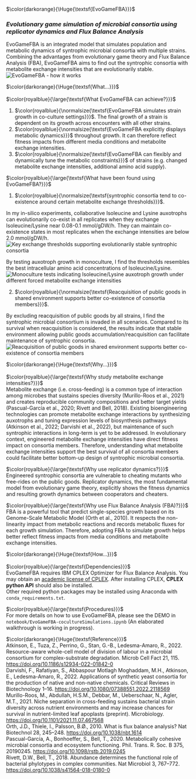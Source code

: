 $\color{darkorange}{\Huge{\textsf{EvoGameFBA}}}$  
### *Evolutionary game simulation of microbial consortia using replicator dynamics and Flux Balance Analysis*  

  EvoGameFBA is an integrated model that simulates population and metabolic dynamics of syntrophic microbial consortia with multiple strains. Combining the advantages from evolutionary game theory and Flux Balance Analysis (FBA), EvoGameFBA aims to find out the syntrophic consortia with metabolite exchange intensities that are evolutionarily stable. 
![EvoGameFBA - how it works](https://github.com/DongxuanZhu/Fitness_CrossFeeding_MasterProject/assets/115150156/a59b4b0d-6ad8-4e88-9acb-594d95e57cef)

$\color{darkorange}{\Huge{\textsf{What...}}}$  
\
$\color{royalblue}{\large{\textsf{What EvoGameFBA can achieve?}}}$   
1. $\color{royalblue}{\normalsize{\textsf{EvoGameFBA simulates strain growth in co-culture settings}}}$. The final growth of a strain is dependent on its growth across encounters with all other strains.
2. $\color{royalblue}{\normalsize{\textsf{EvoGameFBA explicitly displays metabolic dynamics}}}$ throughout growth. It can therefore reflect fitness impacts from different media conditions and metabolite exchange intensities.
3. $\color{royalblue}{\normalsize{\textsf{EvoGameFBA can flexibly and dynamically tune the metabolic constraints}}}$ of strains (e.g. changed metabolite exchange intensities, additional amino acid supply).

$\color{royalblue}{\large{\textsf{What have been found using EvoGameFBA?}}}$   
1.  $\color{royalblue}{\normalsize{\textsf{syntrophic consortia tend to co-existence around certain metabolite exchange thresholds}}}$.

 In my in-silico experiments, collaborative Isoleucine and Lysine auxotrophs can evolutionarily co-exist in all replicates when they exchange Isoleucine/Lysine near 0.08-0.1 mmol/gDW/h. They can maintain co-existence states in most replicates when the exchange intensities are below 2.0 mmol/gDW/h.
![Key exchange thresholds supporting evolutionarily stable syntrophic consortia](https://github.com/DongxuanZhu/EvoGameFBA/assets/115150156/07ebc798-9a51-4deb-9a08-462a81e09808)

By testing auxotroph growth in monoculture, I find the thresholds resembles the best intracellular amino acid concentrations of Isoleucine/Lysine.
![Monoculture tests indicating Isoleucine/Lysine auxotroph growth under different forced metabolite exchange intensities](https://github.com/DongxuanZhu/EvoGameFBA/assets/115150156/e2a91a43-27e5-438e-b7e1-3dca18613442)

2.  $\color{royalblue}{\normalsize{\textsf{Reacquisition of public goods in shared environment supports better co-existence of consortia members}}}$.

By excluding reacquisition of public goods by all strains, I find the syntrophic microbial consortium is invaded in all scenarios. Compared to its survival when reacquisition is considered, the results indicate that stable environment allowing public goods accumulation/reacquisition can facilitate maintenance of syntrophic consortia.
![Reacquisition of public goods in shared environment supports better co-existence of consortia members](https://github.com/DongxuanZhu/EvoGameFBA/assets/115150156/e8da4913-a9da-41d5-b8ca-6ed39d1040c3)

$\color{darkorange}{\Huge{\textsf{Why...}}}$  
\
$\color{royalblue}{\large{\textsf{Why study metabolite exchange intensities?}}}$  
Metabolite exchange (i.e. cross-feeding) is a common type of interaction among microbes that sustains species diversity (Murillo-Roos et al., 2021) and creates reproducible community compositions and better target yields (Pascual-García et al., 2020; Rivett and Bell, 2018). Existing bioengineering technologies can promote metabolite exchange interactions by synthesizing auxotrophs and tuning expression levels of biosynthesis pathways (Atkinson et al., 2022; Darvishi et al., 2022), but maintenance of such syntrophic interactions in long-term is yet to be addressed. In evolutionary context, engineered metabolite exchange intensities have direct fitness impact on consortia members. Therefore, understanding what metabolite exchange intensities support the best survival of all consortia members could facilitate better bottom-up design of syntrophic microbial consortia.

$\color{royalblue}{\large{\textsf{Why use replicator dynamics?}}}$  
Engineered syntrophic consortia are vulnerable to cheating mutants who free-rides on the public goods. Replicator dynamics, the most fundamental model from evolutionary game theory, explicitly shows the fitness dynamics and resulting growth dynamics between cooperators and cheaters. 

$\color{royalblue}{\large{\textsf{Why use Flux Balance Analysis (FBA)?}}}$  
FBA is a powerful tool that predict single-species growth based on its Genome-Scale Metabolic Model (Orth et al., 2010). It respects the non-linearity impact from metabolic reactions and records metabolic fluxes for each growth simulation. Therefore, adopting FBA to simulate growth helps better reflect fitness impacts from media conditions and metabolite exchange intensities.

$\color{darkorange}{\Huge{\textsf{How...}}}$  
\
$\color{royalblue}{\large{\textsf{Dependencies}}}$   
EvoGameFBA requires IBM CPLEX Optimizer for Flux Balance Analysis. You may obtain an [academic license of CPLEX](https://www.ibm.com/academic/home). After installing CPLEX, **CPLEX python API** should also be installed.\
Other required python packages may be installed using Anaconda with ```conda_requirements.txt```.

$\color{royalblue}{\large{\textsf{Procedures}}}$   
For more details on how to use EvoGameFBA, please see the DEMO in ```notebook/EvoGameFBA-cocultureSimulations.ipynb``` (An elaborated walkthrough is working in progress).

$\color{darkorange}{\Huge{\textsf{Reference}}}$  
Atkinson, E., Tuza, Z., Perrino, G., Stan, G.-B., Ledesma-Amaro, R., 2022. Resource-aware whole-cell model of division of labour in a microbial consortium for complex-substrate degradation. Microb Cell Fact 21, 115. https://doi.org/10.1186/s12934-022-01842-0 \
Darvishi, F., Rafatiyan, S., Abbaspour Motlagh Moghaddam, M.H., Atkinson, E., Ledesma-Amaro, R., 2022. Applications of synthetic yeast consortia for the production of native and non-native chemicals. Critical Reviews in Biotechnology 1–16. https://doi.org/10.1080/07388551.2022.2118569 \
Murillo-Roos, M., Abdullah, H.S.M., Debbar, M., Ueberschaar, N., Agler, M.T., 2021. Niche separation in cross-feeding sustains bacterial strain diversity across nutrient environments and may increase chances for survival in nutrient-limited leaf apoplasts (preprint). Microbiology. https://doi.org/10.1101/2021.11.07.467568 \
Orth, J.D., Thiele, I., Palsson, B.Ø., 2010. What is flux balance analysis? Nat Biotechnol 28, 245–248. https://doi.org/10.1038/nbt.1614 \
Pascual-García, A., Bonhoeffer, S., Bell, T., 2020. Metabolically cohesive microbial consortia and ecosystem functioning. Phil. Trans. R. Soc. B 375, 20190245. https://doi.org/10.1098/rstb.2019.0245 \
Rivett, D.W., Bell, T., 2018. Abundance determines the functional role of bacterial phylotypes in complex communities. Nat Microbiol 3, 767–772. https://doi.org/10.1038/s41564-018-0180-0

